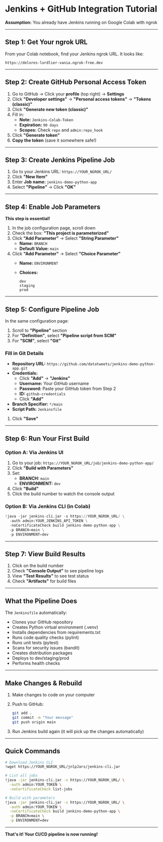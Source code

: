# Jenkins + GitHub Integration Tutorial

**Assumption:** You already have Jenkins running on Google Colab with ngrok

---

## Step 1: Get Your ngrok URL

From your Colab notebook, find your Jenkins ngrok URL. It looks like:

```text
https://delores-lordlier-vania.ngrok-free.dev
```

---

## Step 2: Create GitHub Personal Access Token

1. Go to GitHub → Click your **profile** (top right) → **Settings**
2. Click **"Developer settings"** → **"Personal access tokens"** → **"Tokens (classic)"**
3. Click **"Generate new token (classic)"**
4. Fill in:
   - **Note:** `Jenkins-Colab-Token`
   - **Expiration:** `90 days`
   - **Scopes:** Check `repo` and `admin:repo_hook`
5. Click **"Generate token"**
6. **Copy the token** (save it somewhere safe!)

---

## Step 3: Create Jenkins Pipeline Job

1. Go to your Jenkins URL: `https://YOUR_NGROK_URL/`
2. Click **"New Item"**
3. Enter **Job name:** `jenkins-demo-python-app`
4. Select **"Pipeline"** → Click **"OK"**

---

## Step 4: Enable Job Parameters

**This step is essential!**

1. In the job configuration page, scroll down
2. Check the box: **"This project is parameterized"**
3. Click **"Add Parameter"** → Select **"String Parameter"**
   - **Name:** `BRANCH`
   - **Default Value:** `main`
4. Click **"Add Parameter"** → Select **"Choice Parameter"**
   - **Name:** `ENVIRONMENT`
   - **Choices:**

     ```text
     dev
     staging
     prod
     ```

---

## Step 5: Configure Pipeline Job

In the same configuration page:

1. Scroll to **"Pipeline"** section
2. For **"Definition"**, select **"Pipeline script from SCM"**
3. For **"SCM"**, select **"Git"**

### Fill in Git Details

- **Repository URL:** `https://github.com/datatweets/jenkins-demo-python-app.git`
- **Credentials:**
  - Click **"Add"** → **"Jenkins"**
  - **Username:** Your GitHub username
  - **Password:** Paste your GitHub token from Step 2
  - **ID:** `github-credentials`
  - Click **"Add"**
- **Branch Specifier:** `*/main`
- **Script Path:** `Jenkinsfile`

1. Click **"Save"**

---

## Step 6: Run Your First Build

### Option A: Via Jenkins UI

1. Go to your job: `https://YOUR_NGROK_URL/job/jenkins-demo-python-app/`
2. Click **"Build with Parameters"**
3. Set:
   - **BRANCH:** `main`
   - **ENVIRONMENT:** `dev`
4. Click **"Build"**
5. Click the build number to watch the console output

### Option B: Via Jenkins CLI (in Colab)

```python
!java -jar jenkins-cli.jar -s https://YOUR_NGROK_URL/ \
  -auth admin:YOUR_JENKINS_API_TOKEN \
  -noCertificateCheck build jenkins-demo-python-app \
  -p BRANCH=main \
  -p ENVIRONMENT=dev
```

---

## Step 7: View Build Results

1. Click on the build number
2. Check **"Console Output"** to see pipeline logs
3. View **"Test Results"** to see test status
4. Check **"Artifacts"** for build files

---

## What the Pipeline Does

The `Jenkinsfile` automatically:

- Clones your GitHub repository
- Creates Python virtual environment (.venv)
- Installs dependencies from requirements.txt
- Runs code quality checks (pylint)
- Runs unit tests (pytest)
- Scans for security issues (bandit)
- Creates distribution packages
- Deploys to dev/staging/prod
- Performs health checks

---

## Make Changes & Rebuild

1. Make changes to code on your computer
2. Push to GitHub:

   ```bash
   git add .
   git commit -m "Your message"
   git push origin main
   ```

3. Run Jenkins build again (it will pick up the changes automatically)

---

## Quick Commands

```bash
# Download Jenkins CLI
!wget https://YOUR_NGROK_URL/jnlpJars/jenkins-cli.jar

# List all jobs
!java -jar jenkins-cli.jar -s https://YOUR_NGROK_URL/ \
  -auth admin:YOUR_TOKEN \
  -noCertificateCheck list-jobs

# Build with parameters
!java -jar jenkins-cli.jar -s https://YOUR_NGROK_URL/ \
  -auth admin:YOUR_TOKEN \
  -noCertificateCheck build jenkins-demo-python-app \
  -p BRANCH=main \
  -p ENVIRONMENT=dev
```

---

**That's it! Your CI/CD pipeline is now running!**
